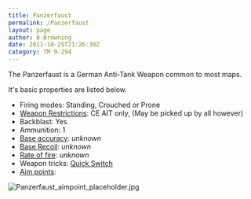```yaml
---
title: Panzerfaust
permalink: /Panzerfaust
layout: page
author: B.Browning
date: 2011-10-25T21:26:30Z
category: TM 9-294
---
```

The Panzerfaust is a German Anti-Tank Weapon common to most maps.

It's basic properties are listed below.

  - Firing modes: Standing, Crouched or Prone
  - [Weapon Restrictions](Weapon_Restrictions "wikilink"): CE AIT only,
    (May be picked up by all however)
  - Backblast: Yes
  - Ammunition: 1
  - [Base accuracy](Weapon_mechanics "wikilink"): *unknown*
  - [Base Recoil](Weapon_mechanics "wikilink"): *unknown*
  - [Rate of fire](Weapon_mechanics "wikilink"): *unknown*
  - Weapon tricks: [Quick Switch](Quick_Switch "wikilink")
  - [Aim points](Weapon_mechanics "wikilink"):

![Panzerfaust\_aimpoint\_placeholder.jpg](images/Panzerfaust_aimpoint_placeholder.jpg
"Panzerfaust_aimpoint_placeholder.jpg")

